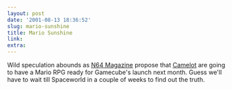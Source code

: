 ```yaml
---
layout: post
date: '2001-08-13 18:36:52'
slug: mario-sunshine
title: Mario Sunshine
link: 
extra: 
---
```


Wild speculation abounds as [N64 Magazine](http://www.gc-inside.com/news/20010813mariosunshine.html) propose that [Camelot](http://www.camelot.co.jp) are going to have a Mario RPG ready for Gamecube's launch next month. Guess we'll have to wait till Spaceworld in a couple of weeks to find out the truth.